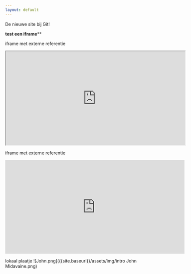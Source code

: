 ```yaml
---
layout: default
---
```


De nieuwe site bij Git!


**test een iframe****

iframe met externe referentie
<iframe src="http://www.google.com" frameborder="1" id="mainPageBody" width="575px" height="300px"></iframe>


iframe met externe referentie
<div class="embed-responsive embed-responsive-16by9">
  <iframe width="575" height="300" src="https://useplink.com/payment/edcVW3wMearjzSRKy2RE" frameborder="0" allowfullscreen class="embed-responsive-item"></iframe>
</div>

lokaal plaatje
![John.png]({{site.baseurl}}/assets/img/intro John Midavaine.png)
